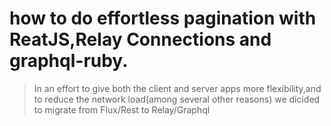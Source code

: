 # how to do effortless pagination with ReatJS,Relay Connections and graphql-ruby.

> In an effort to give both the client and server apps more flexibility,and to reduce the network load\(among several other reasons\) we dicided to migrate from Flux/Rest to Relay/Graphql




